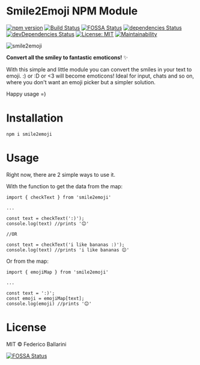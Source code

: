 # Smile2Emoji NPM Module
[![npm version](https://badge.fury.io/js/smile2emoji.svg)](https://badge.fury.io/js/smile2emoji)
[![Build Status](https://travis-ci.org/emish89/smile2emoji.svg?branch=master)](https://travis-ci.org/emish89/smile2emoji) 
[![FOSSA Status](https://app.fossa.io/api/projects/git%2Bgithub.com%2Femish89%2Fsmile2emoji.svg?type=shield)](https://app.fossa.io/projects/git%2Bgithub.com%2Femish89%2Fsmile2emoji?ref=badge_shield)
[![dependencies Status](https://david-dm.org/emish89/smile2emoji/status.svg)](https://david-dm.org/emish89/smile2emoji)
[![devDependencies Status](https://david-dm.org/emish89/smile2emoji/dev-status.svg)](https://david-dm.org/emish89/smile2emoji?type=dev)
[![License: MIT](https://img.shields.io/badge/License-MIT-blue.svg)](https://opensource.org/licenses/MIT)
[![Maintainability](https://api.codeclimate.com/v1/badges/8bdab2e8ea80f30811bd/maintainability)](https://codeclimate.com/github/emish89/smile2emoji/maintainability)

![smile2emoji](https://socialify.git.ci/emish89/smile2emoji/image?font=Raleway&forks=1&language=1&owner=1&stargazers=1&theme=Dark)

**Convert all the smiley to fantastic emoticons!** ✨

With this simple and little module you can convert the smiles in your text to emoji.
:) or :D or <3 will become emoticons!
Ideal for input, chats and so on, where you don't want an emoji picker but a simpler solution.

Happy usage =)

# Installation

```
npm i smile2emoji
```

# Usage

Right now, there are 2 simple ways to use it.


With the function to get the data from the map:

```
import { checkText } from 'smile2emoji'

...

const text = checkText(':)');
console.log(text) //prints '😊'

//OR 

const text = checkText('i like bananas :)');
console.log(text) //prints 'i like bananas 😊'

```



Or from the map:
```
import { emojiMap } from 'smile2emoji'

...

const text = ':)';
const emoji = emojiMap[text];
console.log(emoji) //prints '😊'

```



# License

MIT © Federico Ballarini


[![FOSSA Status](https://app.fossa.io/api/projects/git%2Bgithub.com%2Femish89%2Fsmile2emoji.svg?type=large)](https://app.fossa.io/projects/git%2Bgithub.com%2Femish89%2Fsmile2emoji?ref=badge_large)

